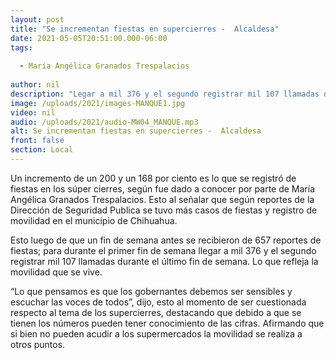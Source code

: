 ```yaml
---
layout: post
title: "Se incrementan fiestas en supercierres -  Alcaldesa"
date: 2021-05-05T20:51:00.000-06:00
tags:
  
  - María Angélica Granados Trespalacios
  
author: nil
description: "Legar a mil 376 y el segundo registrar mil 107 llamadas durante el último fin de semana."
image: /uploads/2021/images-MANQUE1.jpg
video: nil
audio: /uploads/2021/audio-MW04_MANQUE.mp3
alt: Se incrementan fiestas en supercierres -  Alcaldesa
front: false
section: Local
---
```


Un incremento de un 200 y un 168 por ciento es lo que se registró de fiestas en los súper cierres, según fue dado a conocer por parte de María Angélica Granados Trespalacios. Esto al señalar que según reportes de la Dirección de Seguridad Publica se tuvo más casos de fiestas y registro de movilidad en el municipio de Chihuahua.

Esto luego de que un fin de semana antes se recibieron de 657 reportes de fiestas; para durante el primer fin de semana llegar a mil 376 y el segundo registrar mil 107 llamadas durante el último fin de semana. Lo que refleja la movilidad que se vive.

“Lo que pensamos es que los gobernantes debemos ser sensibles y escuchar las voces de todos”, dijo, esto al momento de ser cuestionada respecto al tema de los supercierres, destacando que debido a que se tienen los números pueden tener conocimiento de las cifras. 
Afirmando que si bien no pueden acudir a los supermercados la movilidad se realiza a otros puntos.
